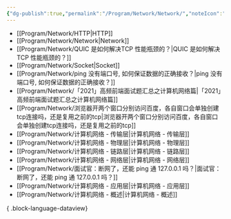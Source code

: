 ```yaml
---
{"dg-publish":true,"permalink":"/Program/Network/Network/","noteIcon":""}
---
```


- [[Program/Network/HTTP\|HTTP]]
- [[Program/Network/Network\|Network]]
- [[Program/Network/QUIC 是如何解决TCP 性能瓶颈的？\|QUIC 是如何解决TCP 性能瓶颈的？]]
- [[Program/Network/Socket\|Socket]]
- [[Program/Network/ping 没有端口号, 如何保证数据的正确接收？\|ping 没有端口号, 如何保证数据的正确接收？]]
- [[Program/Network/「2021」高频前端面试题汇总之计算机网络篇\|「2021」高频前端面试题汇总之计算机网络篇]]
- [[Program/Network/浏览器开两个窗口分别访问百度，各自窗口会单独创建tcp连接吗，还是复用之前的tcp\|浏览器开两个窗口分别访问百度，各自窗口会单独创建tcp连接吗，还是复用之前的tcp]]
- [[Program/Network/计算机网络 - 传输层\|计算机网络 - 传输层]]
- [[Program/Network/计算机网络 - 物理层\|计算机网络 - 物理层]]
- [[Program/Network/计算机网络 - 链路层\|计算机网络 - 链路层]]
- [[Program/Network/计算机网络 - 网络层\|计算机网络 - 网络层]]
- [[Program/Network/面试官：断网了，还能 ping 通 127.0.0.1 吗？\|面试官：断网了，还能 ping 通 127.0.0.1 吗？]]
- [[Program/Network/计算机网络 - 应用层\|计算机网络 - 应用层]]
- [[Program/Network/计算机网络 - 概述\|计算机网络 - 概述]]

{ .block-language-dataview}
